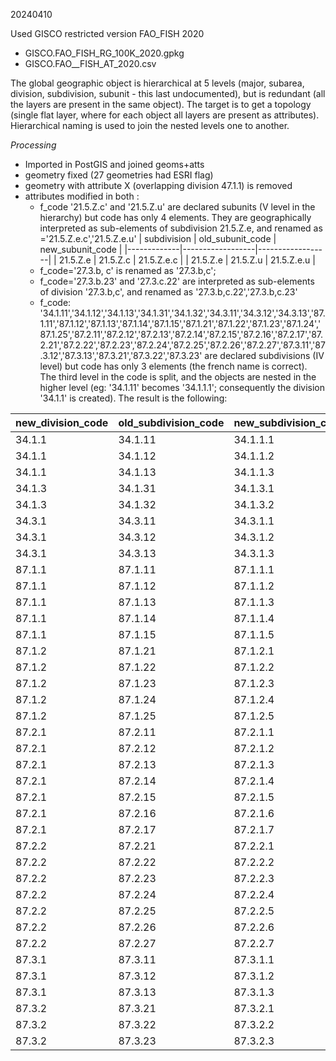 20240410

Used GISCO restricted version FAO_FISH 2020
+  GISCO.FAO_FISH_RG_100K_2020.gpkg
+  GISCO.FAO__FISH_AT_2020.csv

The global geographic object is hierarchical at 5 levels (major, subarea, division, subdivision, subunit - this last undocumented), but is redundant (all the layers are present in the same object).
The target is to get a topology (single flat layer, where for each object all layers are present as attributes).
Hierarchical naming is used to join the nested levels one to another.

*Processing*
+  Imported in PostGIS and joined geoms+atts
+  geometry fixed (27 geometries had ESRI flag)
+  geometry with attribute X (overlapping division 47.1.1) is removed
+  attributes modified in both :
   +  f_code '21.5.Z.c' and '21.5.Z.u' are declared subunits (V level in the hierarchy) but code has only 4 elements. They are geographically interpreted as sub-elements of subdivision 21.5.Z.e, and renamed as ='21.5.Z.e.c','21.5.Z.e.u'
      | subdivision | old_subunit_code | new_subunit_code |
      |-------------|------------------|------------------|
      | 21.5.Z.e | 21.5.Z.c | 21.5.Z.e.c |
      | 21.5.Z.e | 21.5.Z.u | 21.5.Z.e.u |
   +  f_code='27.3.b, c' is renamed as '27.3.b,c';
   +  f_code='27.3.b.23' and '27.3.c.22' are interpreted as sub-elements of division '27.3.b,c', and renamed as '27.3.b,c.22','27.3.b,c.23'
   +  f_code: '34.1.11','34.1.12','34.1.13','34.1.31','34.1.32','34.3.11','34.3.12','34.3.13','87.1.11','87.1.12','87.1.13','87.1.14','87.1.15','87.1.21','87.1.22','87.1.23','87.1.24','87.1.25','87.2.11','87.2.12','87.2.13','87.2.14','87.2.15','87.2.16','87.2.17','87.2.21','87.2.22','87.2.23','87.2.24','87.2.25','87.2.26','87.2.27','87.3.11','87.3.12','87.3.13','87.3.21','87.3.22','87.3.23' are declared subdivisions (IV level) but code has only 3 elements (the french name is correct). The third level in the code is split, and the objects are nested in the higher level (eg: '34.1.11' becomes '34.1.1.1'; consequently the division '34.1.1' is created). The result is the following:
     
| new_division_code | old_subdivision_code | new_subdivision_code |
|---------------|----------------------|----------------------|
| 34.1.1        | 34.1.11              | 34.1.1.1             |
| 34.1.1        | 34.1.12              | 34.1.1.2             |
| 34.1.1        | 34.1.13              | 34.1.1.3             |
| 34.1.3        | 34.1.31              | 34.1.3.1             |
| 34.1.3        | 34.1.32              | 34.1.3.2             |
| 34.3.1        | 34.3.11              | 34.3.1.1             |
| 34.3.1        | 34.3.12              | 34.3.1.2             |
| 34.3.1        | 34.3.13              | 34.3.1.3             |
| 87.1.1        | 87.1.11              | 87.1.1.1             |
| 87.1.1        | 87.1.12              | 87.1.1.2             |
| 87.1.1        | 87.1.13              | 87.1.1.3             |
| 87.1.1        | 87.1.14              | 87.1.1.4             |
| 87.1.1        | 87.1.15              | 87.1.1.5             |
| 87.1.2        | 87.1.21              | 87.1.2.1             |
| 87.1.2        | 87.1.22              | 87.1.2.2             |
| 87.1.2        | 87.1.23              | 87.1.2.3             |
| 87.1.2        | 87.1.24              | 87.1.2.4             |
| 87.1.2        | 87.1.25              | 87.1.2.5             |
| 87.2.1        | 87.2.11              | 87.2.1.1             |
| 87.2.1        | 87.2.12              | 87.2.1.2             |
| 87.2.1        | 87.2.13              | 87.2.1.3             |
| 87.2.1        | 87.2.14              | 87.2.1.4             |
| 87.2.1        | 87.2.15              | 87.2.1.5             |
| 87.2.1        | 87.2.16              | 87.2.1.6             |
| 87.2.1        | 87.2.17              | 87.2.1.7             |
| 87.2.2        | 87.2.21              | 87.2.2.1             |
| 87.2.2        | 87.2.22              | 87.2.2.2             |
| 87.2.2        | 87.2.23              | 87.2.2.3             |
| 87.2.2        | 87.2.24              | 87.2.2.4             |
| 87.2.2        | 87.2.25              | 87.2.2.5             |
| 87.2.2        | 87.2.26              | 87.2.2.6             |
| 87.2.2        | 87.2.27              | 87.2.2.7             |
| 87.3.1        | 87.3.11              | 87.3.1.1             |
| 87.3.1        | 87.3.12              | 87.3.1.2             |
| 87.3.1        | 87.3.13              | 87.3.1.3             |
| 87.3.2        | 87.3.21              | 87.3.2.1             |
| 87.3.2        | 87.3.22              | 87.3.2.2             |
| 87.3.2        | 87.3.23              | 87.3.2.3             |
